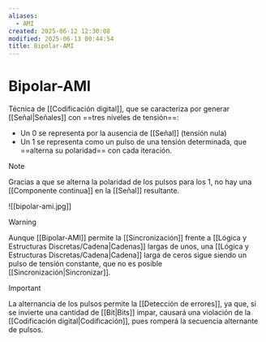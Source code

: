 ```yaml
---
aliases:
  - AMI
created: 2025-06-12 12:30:08
modified: 2025-06-13 00:44:54
title: Bipolar-AMI
---
```


# Bipolar-AMI

Técnica de [[Codificación digital]], que se caracteriza por generar [[Señal|Señales]] con ==tres niveles de tensión==:

- Un $0$ se representa por la ausencia de [[Señal]] (tensión nula)
- Un $1$ se representa como un pulso de una tensión determinada, que ==alterna su polaridad== con cada iteración.

> [!note]
> Gracias a que se alterna la polaridad de los pulsos para los $1$, no hay una [[Componente continua]] en la [[Señal]] resultante.

![[bipolar-ami.jpg]]

> [!warning]
> Aunque [[Bipolar-AMI]] permite la [[Sincronización]] frente a [[Lógica y Estructuras Discretas/Cadena|Cadenas]] largas de unos, una [[Lógica y Estructuras Discretas/Cadena|Cadena]] larga de ceros sigue siendo un pulso de tensión constante, que no es posible [[Sincronización|Sincronizar]].

> [!important]
> La alternancia de los pulsos permite la [[Detección de errores]], ya que, si se invierte una cantidad de [[Bit|Bits]] impar, causará una violación de la [[Codificación digital|Codificación]], pues romperá la secuencia alternante de pulsos.
